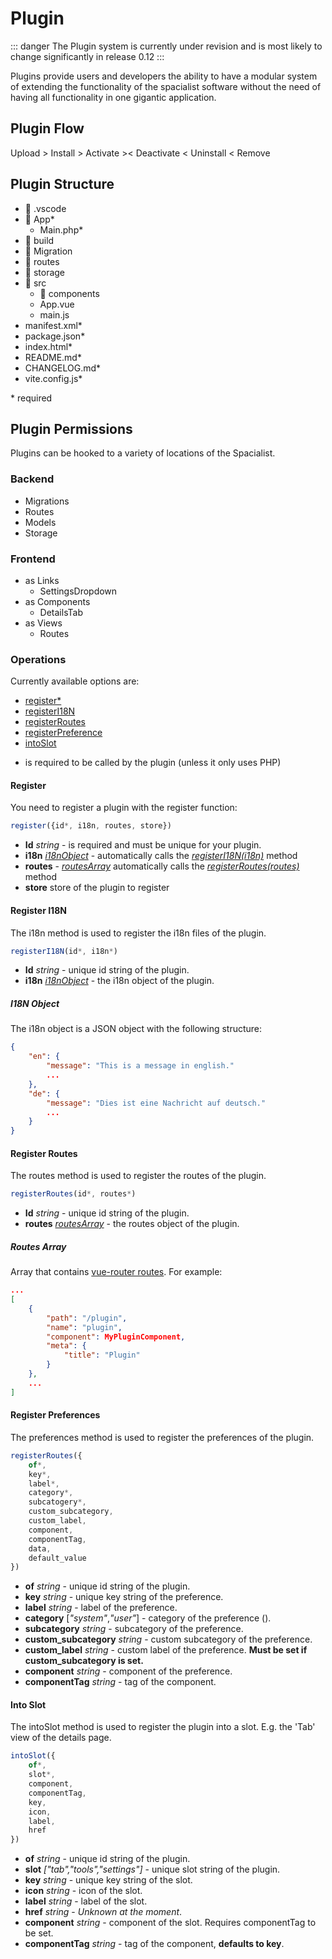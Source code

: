 # Plugin

::: danger
The Plugin system is currently under revision and is most likely to change significantly in release 0.12
:::

Plugins provide users and developers the ability to have a modular system of extending the functionality of the spacialist software without the need of having all functionality in one gigantic application. 


## Plugin Flow

Upload > Install > Activate >< Deactivate < Uninstall < Remove

## Plugin Structure

- 📂 .vscode
- 📂 App*
    - Main.php*
- 📂 build
- 📂 Migration    
- 📂 routes
- 📂 storage
- 📂 src
    - 📂 components
    - App.vue
    - main.js
- manifest.xml*
- package.json*
- index.html*
- README.md*
- CHANGELOG.md*
- vite.config.js*

\* required





## Plugin Permissions

Plugins can be hooked to a variety of locations of the Spacialist. 

### Backend

+ Migrations
+ Routes
+ Models
+ Storage


### Frontend

+ as Links
    + SettingsDropdown 
+ as Components
    + DetailsTab
+ as Views
    + Routes
    
### Operations

Currently available options are:

+ [register*](#register)
+ [registerI18N](#register-i18n)
+ [registerRoutes](#register-routes)
+ [registerPreference](#register-preferences)
+ [intoSlot](#into-slot)

* is required to be called by the plugin (unless it only uses PHP)

#### Register

You need to register a plugin with the register function:

```javascript
register({id*, i18n, routes, store})
```

+ **Id** _string_ - is required and must be unique for your plugin. 
+ **i18n** [_i18nObject_](#i18n-object) - automatically calls the [_registerI18N\(i18n\)_](#register-i18n) method
+ **routes** - [_routesArray_](#routes-array) automatically calls the [_registerRoutes\(routes\)_](#register-routes) method
+ **store** store of the plugin to register

#### Register I18N
The i18n method is used to register the i18n files of the plugin. 

```javascript
registerI18N(id*, i18n*)
```

+ **Id** _string_ - unique id string of the plugin. 
+ **i18n** [_i18nObject_](#i18n-object) - the i18n object of the plugin.

##### I18N Object

The i18n object is a JSON object with the following structure:

```json
{
    "en": {
        "message": "This is a message in english."
        ...
    },
    "de": {
        "message": "Dies ist eine Nachricht auf deutsch."
        ...
    }
}
```

#### Register Routes
The routes method is used to register the routes of the plugin. 

```javascript
registerRoutes(id*, routes*)
```
+ **Id** _string_ - unique id string of the plugin.
+ **routes** [_routesArray_](#routes-array) - the routes object of the plugin.

##### Routes Array

Array that contains [vue-router routes](https://router.vuejs.org/api/interfaces/RouteRecordNormalized.html). For example:

```json
...
[
    {
        "path": "/plugin",
        "name": "plugin",
        "component": MyPluginComponent,
        "meta": {
            "title": "Plugin"
        }
    },
    ...
]
```	

#### Register Preferences

The preferences method is used to register the preferences of the plugin. 
```javascript
registerRoutes({
    of*, 
    key*, 
    label*, 
    category*, 
    subcatogery*, 
    custom_subcategory, 
    custom_label,
    component, 
    componentTag, 
    data, 
    default_value
})
```

+ **of** _string_ - unique id string of the plugin.
+ **key** _string_ - unique key string of the preference.
+ **label** _string_ - label of the preference.
+ **category** [_"system"_,_"user"_] - category of the preference ().
+ **subcategory** _string_ - subcategory of the preference.
+ **custom_subcategory** _string_ - custom subcategory of the preference.
+ **custom_label** _string_ - custom label of the preference. **Must be set if custom_subcategory is set.**
+ **component** _string_ - component of the preference.
+ **componentTag** _string_ - tag of the component.

#### Into Slot

The intoSlot method is used to register the plugin into a slot. E.g. the 'Tab' view of the details page. 

```javascript
intoSlot({
    of*,
    slot*,
    component,
    componentTag,
    key,
    icon,
    label,
    href
})
```

+ **of** _string_ - unique id string of the plugin.
+ **slot** _["tab","tools","settings"]_ - unique slot string of the plugin.
+ **key** _string_ - unique key string of the slot. 
+ **icon** _string_ - icon of the slot.
+ **label** _string_ - label of the slot.
+ **href** _string_ - _Unknown at the moment_.
+ **component** _string_ - component of the slot. Requires componentTag to be set.
+ **componentTag** _string_ - tag of the component, **defaults to key**.
